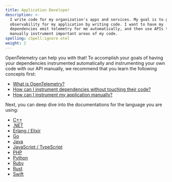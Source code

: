 ```yaml
---
title: Application Developer
description: >-
  I write code for my organization's apps and services. My goal is to get
  observability for my application by writing code. I want to have my
  dependencies emit telemetry for me automatically, and then use APIs to
  manually instrument important areas of my code.
spelling: cSpell:ignore otel
weight: 2
---
```


OpenTelemetry can help you with that! To accomplish your goals of having your
dependencies instrumented automatically and instrumenting your own code with our
API manually, we recommend that you learn the following concepts first:

- [What is OpenTelemetry?](/docs/concepts/what-is-opentelemetry/)
- [How can I instrument dependencies without touching their code?](/docs/concepts/instrumenting/#automatic-instrumentation)
- [How can I instrument my application manually?](/docs/concepts/instrumenting/#manual-instrumentation)

Next, you can deep dive into the documentations for the language you are using:

- [C++](/docs/instrumentation/cpp/)
- [.NET](/docs/instrumentation/net/)
- [Erlang / Elixir](/docs/instrumentation/erlang/)
- [Go](/docs/instrumentation/go/)
- [Java](/docs/instrumentation/java/)
- [JavaScript / TypeScript](/docs/instrumentation/js/)
- [PHP](/docs/instrumentation/php/)
- [Python](/docs/instrumentation/python/)
- [Ruby](/docs/instrumentation/ruby/)
- [Rust](/docs/instrumentation/rust/)
- [Swift](/docs/instrumentation/swift/)
